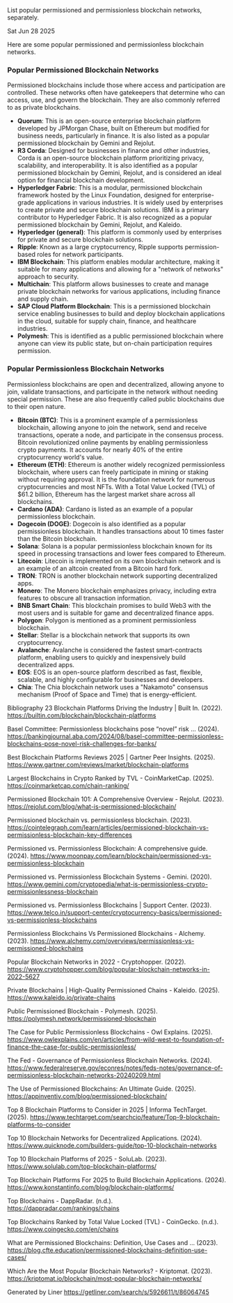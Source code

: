 List popular permissioned and permissionless blockchain networks, separately.

Sat Jun 28 2025

Here are some popular permissioned and permissionless blockchain networks.

### Popular Permissioned Blockchain Networks
Permissioned blockchains include those where access and participation are controlled. These networks often have gatekeepers that determine who can access, use, and govern the blockchain. They are also commonly referred to as private blockchains.

- **Quorum**: This is an open-source enterprise blockchain platform developed by JPMorgan Chase, built on Ethereum but modified for business needs, particularly in finance. It is also listed as a popular permissioned blockchain by Gemini and Rejolut.
- **R3 Corda**: Designed for businesses in finance and other industries, Corda is an open-source blockchain platform prioritizing privacy, scalability, and interoperability. It is also identified as a popular permissioned blockchain by Gemini, Rejolut, and is considered an ideal option for financial blockchain development.
- **Hyperledger Fabric**: This is a modular, permissioned blockchain framework hosted by the Linux Foundation, designed for enterprise-grade applications in various industries. It is widely used by enterprises to create private and secure blockchain solutions. IBM is a primary contributor to Hyperledger Fabric. It is also recognized as a popular permissioned blockchain by Gemini, Rejolut, and Kaleido.
- **Hyperledger (general)**: This platform is commonly used by enterprises for private and secure blockchain solutions.
- **Ripple**: Known as a large cryptocurrency, Ripple supports permission-based roles for network participants.
- **IBM Blockchain**: This platform enables modular architecture, making it suitable for many applications and allowing for a "network of networks" approach to security.
- **Multichain**: This platform allows businesses to create and manage private blockchain networks for various applications, including finance and supply chain.
- **SAP Cloud Platform Blockchain**: This is a permissioned blockchain service enabling businesses to build and deploy blockchain applications in the cloud, suitable for supply chain, finance, and healthcare industries.
- **Polymesh**: This is identified as a public permissioned blockchain where anyone can view its public state, but on-chain participation requires permission.

### Popular Permissionless Blockchain Networks
Permissionless blockchains are open and decentralized, allowing anyone to join, validate transactions, and participate in the network without needing special permission. These are also frequently called public blockchains due to their open nature.

- **Bitcoin (BTC)**: This is a prominent example of a permissionless blockchain, allowing anyone to join the network, send and receive transactions, operate a node, and participate in the consensus process. Bitcoin revolutionized online payments by enabling permissionless crypto payments. It accounts for nearly 40% of the entire cryptocurrency world's value.
- **Ethereum (ETH)**: Ethereum is another widely recognized permissionless blockchain, where users can freely participate in mining or staking without requiring approval. It is the foundation network for numerous cryptocurrencies and most NFTs. With a Total Value Locked (TVL) of $61.2 billion, Ethereum has the largest market share across all blockchains.
- **Cardano (ADA)**: Cardano is listed as an example of a popular permissionless blockchain.
- **Dogecoin (DOGE)**: Dogecoin is also identified as a popular permissionless blockchain. It handles transactions about 10 times faster than the Bitcoin blockchain.
- **Solana**: Solana is a popular permissionless blockchain known for its speed in processing transactions and lower fees compared to Ethereum.
- **Litecoin**: Litecoin is implemented on its own blockchain network and is an example of an altcoin created from a Bitcoin hard fork.
- **TRON**: TRON is another blockchain network supporting decentralized apps.
- **Monero**: The Monero blockchain emphasizes privacy, including extra features to obscure all transaction information.
- **BNB Smart Chain**: This blockchain promises to build Web3 with the most users and is suitable for game and decentralized finance apps.
- **Polygon**: Polygon is mentioned as a prominent permissionless blockchain.
- **Stellar**: Stellar is a blockchain network that supports its own cryptocurrency.
- **Avalanche**: Avalanche is considered the fastest smart-contracts platform, enabling users to quickly and inexpensively build decentralized apps.
- **EOS**: EOS is an open-source platform described as fast, flexible, scalable, and highly configurable for businesses and developers.
- **Chia**: The Chia blockchain network uses a "Nakamoto" consensus mechanism (Proof of Space and Time) that is energy-efficient.

Bibliography
23 Blockchain Platforms Driving the Industry | Built In. (2022). https://builtin.com/blockchain/blockchain-platforms

Basel Committee: Permissionless blockchains pose “novel” risk ... (2024). https://bankingjournal.aba.com/2024/08/basel-committee-permissionless-blockchains-pose-novel-risk-challenges-for-banks/

Best Blockchain Platforms Reviews 2025 | Gartner Peer Insights. (2025). https://www.gartner.com/reviews/market/blockchain-platforms

Largest Blockchains in Crypto Ranked by TVL - CoinMarketCap. (2025). https://coinmarketcap.com/chain-ranking/

Permissioned Blockchain 101: A Comprehensive Overview - Rejolut. (2023). https://rejolut.com/blog/what-is-permissioned-blockchain/

Permissioned blockchain vs. permissionless blockchain. (2023). https://cointelegraph.com/learn/articles/permissioned-blockchain-vs-permissionless-blockchain-key-differences

Permissioned vs. Permissionless Blockchain: A comprehensive guide. (2024). https://www.moonpay.com/learn/blockchain/permissioned-vs-permissionless-blockchain

Permissioned vs. Permissionless Blockchain Systems - Gemini. (2020). https://www.gemini.com/cryptopedia/what-is-permissionless-crypto-permissionlessness-blockchain

Permissioned vs. Permissionless Blockchains | Support Center. (2023). https://www.telco.in/support-center/cryptocurrency-basics/permissioned-vs-permissionless-blockchains

Permissionless Blockchains Vs Permissioned Blockchains - Alchemy. (2023). https://www.alchemy.com/overviews/permissionless-vs-permissioned-blockchains

Popular Blockchain Networks in 2022 - Cryptohopper. (2022). https://www.cryptohopper.com/blog/popular-blockchain-networks-in-2022-5627

Private Blockchains | High-Quality Permissioned Chains - Kaleido. (2025). https://www.kaleido.io/private-chains

Public Permissioned Blockchain - Polymesh. (2025). https://polymesh.network/permissioned-blockchain

The Case for Public Permissionless Blockchains - Owl Explains. (2025). https://www.owlexplains.com/en/articles/from-wild-west-to-foundation-of-finance-the-case-for-public-permissionless/

The Fed - Governance of Permissionless Blockchain Networks. (2024). https://www.federalreserve.gov/econres/notes/feds-notes/governance-of-permissionless-blockchain-networks-20240209.html

The Use of Permissioned Blockchains: An Ultimate Guide. (2025). https://appinventiv.com/blog/permissioned-blockchain/

Top 8 Blockchain Platforms to Consider in 2025 | Informa TechTarget. (2025). https://www.techtarget.com/searchcio/feature/Top-9-blockchain-platforms-to-consider

Top 10 Blockchain Networks for Decentralized Applications. (2024). https://www.quicknode.com/builders-guide/top-10-blockchain-networks

Top 10 Blockchain Platforms of 2025 - SoluLab. (2023). https://www.solulab.com/top-blockchain-platforms/

Top Blockchain Platforms For 2025 to Build Blockchain Applications. (2024). https://www.konstantinfo.com/blog/blockchain-platforms/

Top Blockchains - DappRadar. (n.d.). https://dappradar.com/rankings/chains

Top Blockchains Ranked by Total Value Locked (TVL) - CoinGecko. (n.d.). https://www.coingecko.com/en/chains

What are Permissioned Blockchains: Definition, Use Cases and ... (2023). https://blog.cfte.education/permissioned-blockchains-definition-use-cases/

Which Are the Most Popular Blockchain Networks? - Kriptomat. (2023). https://kriptomat.io/blockchain/most-popular-blockchain-networks/



Generated by Liner
https://getliner.com/search/s/5926611/t/86064745